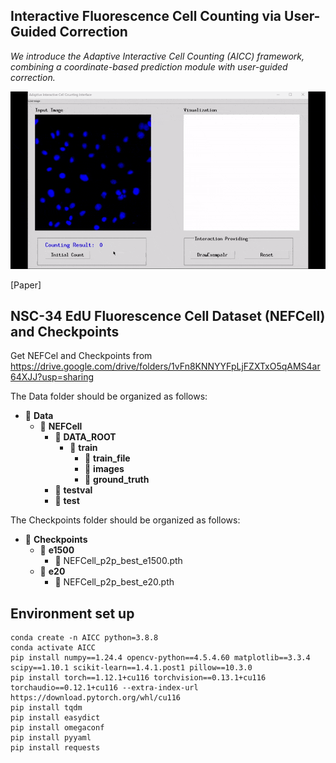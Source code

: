 ## Interactive Fluorescence Cell Counting via User-Guided Correction

*We introduce the Adaptive Interactive Cell Counting (AICC) framework, combining a coordinate-based prediction module with user-guided correction.*

![Local GIF](./Interface/aicc_demo.gif)

[Paper]

## NSC-34 EdU Fluorescence Cell Dataset (NEFCell) and Checkpoints

Get NEFCel and Checkpoints from https://drive.google.com/drive/folders/1vFn8KNNYYFpLjFZXTxO5qAMS4ar64XJJ?usp=sharing

The Data folder should be organized as follows:
- 📂 **Data**
  - 📂 **NEFCell**
    - 📂 **DATA_ROOT**
      - 📂 **train**
        - 📂 **train_file**
        - 📂 **images**
        - 📂 **ground_truth**
     - 📂 **testval**
     - 📂 **test**

The Checkpoints folder should be organized as follows:
- 📂 **Checkpoints**
  - 📂 **e1500**
    - 📄 NEFCell_p2p_best_e1500.pth
  - 📂 **e20**
    - 📄 NEFCell_p2p_best_e20.pth

## Environment set up
```
conda create -n AICC python=3.8.8
conda activate AICC
pip install numpy==1.24.4 opencv-python==4.5.4.60 matplotlib==3.3.4 scipy==1.10.1 scikit-learn==1.4.1.post1 pillow==10.3.0
pip install torch==1.12.1+cu116 torchvision==0.13.1+cu116 torchaudio==0.12.1+cu116 --extra-index-url https://download.pytorch.org/whl/cu116
pip install tqdm
pip install easydict
pip install omegaconf
pip install pyyaml
pip install requests
```
